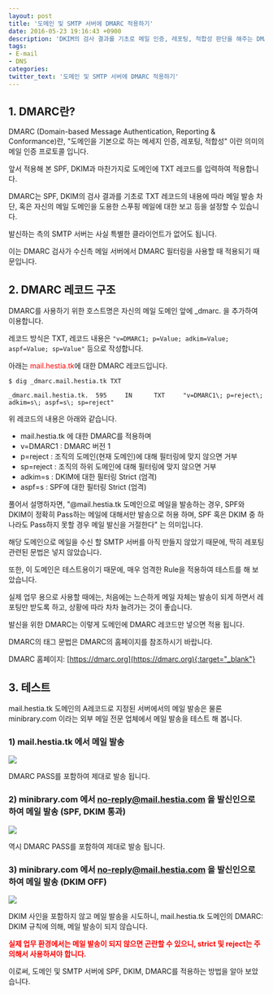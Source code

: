 ```yaml
---
layout: post
title: '도메인 및 SMTP 서버에 DMARC 적용하기'
date: 2016-05-23 19:16:43 +0900
description: 'DKIM의 검사 결과를 기초로 메일 인증, 레포팅, 적합성 판단을 해주는 DMARC!'
tags:
- E-mail
- DNS
categories:
twitter_text: '도메인 및 SMTP 서버에 DMARC 적용하기'
---
```


## 1. DMARC란?

DMARC (Domain-based Message Authentication, Reporting & Conformance)란, "도메인을 기본으로 하는 메세지 인증, 레포팅, 적합성" 이란 의미의 메일 인증 프로토콜 입니다.

앞서 적용해 본 SPF, DKIM과 마찬가지로 도메인에 TXT 레코드를 입력하여 적용합니다.

DMARC는 SPF, DKIM의 검사 결과를 기초로 TXT 레코드의 내용에 따라 메일 발송 차단, 혹은 자신의 메일 도메인을 도용한 스푸핑 메일에 대한 보고 등을 설정할 수 있습니다.

발신하는 측의 SMTP 서버는 사실 특별한 클라이언트가 없어도 됩니다.

이는 DMARC 검사가 수신측 메일 서버에서 DMARC 필터링을 사용할 때 적용되기 때문입니다.

## 2. DMARC 레코드 구조

DMARC를 사용하기 위한 호스트명은 자신의 메일 도메인 앞에 _dmarc. 을 추가하여 이용합니다.

레코드 방식은 TXT, 레코드 내용은 `"v=DMARC1; p=Value; adkim=Value; aspf=Value; sp=Value"` 등으로 작성합니다.

아래는 <span style="color: #ff0000">mail.hestia.tk</span>에 대한 DMARC 레코드입니다.

```
$ dig _dmarc.mail.hestia.tk TXT
```

```
_dmarc.mail.hestia.tk.  595     IN      TXT     "v=DMARC1\; p=reject\; adkim=s\; aspf=s\; sp=reject"
```

위 레코드의 내용은 아래와 같습니다.

* mail.hestia.tk 에 대한 DMARC를 적용하며
* v=DMARC1 : DMARC 버전 1
* p=reject : 조직의 도메인(현재 도메인)에 대해 필터링에 맞지 않으면 거부
* sp=reject : 조직의 하위 도메인에 대해 필터링에 맞지 않으면 거부
* adkim=s : DKIM에 대한 필터링 Strict (엄격)
* aspf=s : SPF에 대한 필터링 Strict (엄격)

풀어서 설명하자면, "@mail.hestia.tk 도메인으로 메일을 발송하는 경우, SPF와 DKIM이 정확히 Pass하는 메일에 대해서만 발송으로 허용 하며, SPF 혹은 DKIM 중 하나라도 Pass하지 못할 경우 메일 발신을 거절한다" 는 의미입니다.

해당 도메인으로 메일을 수신 할 SMTP 서버를 아직 만들지 않았기 때문에, 딱히 레포팅 관련된 문법은 넣지 않았습니다.

또한, 이 도메인은 테스트용이기 때문에, 매우 엄격한 Rule을 적용하여 테스트를 해 보았습니다.

실제 업무 용으로 사용할 때에는, 처음에는 느슨하게 메일 자체는 발송이 되게 하면서 레포팅만 받도록 하고, 상황에 따라 차차 늘려가는 것이 좋습니다.

발신을 위한 DMARC는 이렇게 도메인에 DMARC 레코드만 넣으면 적용 됩니다.

DMARC의 태그 문법은 DMARC의 홈페이지를 참조하시기 바랍니다.

DMARC 홈페이지: [https://dmarc.org](https://dmarc.org){:target="_blank"}

## 3. 테스트

mail.hestia.tk 도메인의 A레코드로 지정된 서버에서의 메일 발송은 물론 minibrary.com 이라는 외부 메일 전문 업체에서 메일 발송을 테스트 해 봅니다.

### 1) mail.hestia.tk 에서 메일 발송

<a href="http://minibrary.com/blogimg/img-2016-0523-007.png" data-lightbox="253"><img src="http://minibrary.com/blogimg/img-2016-0523-007.png"></a>

DMARC PASS를 포함하여 제대로 발송 됩니다.

### 2) minibrary.com 에서 no-reply@mail.hestia.com 을 발신인으로 하여 메일 발송 (SPF, DKIM 통과)

<a href="http://minibrary.com/blogimg/img-2016-0523-008.png" data-lightbox="253"><img src="http://minibrary.com/blogimg/img-2016-0523-008.png"></a>

역시 DMARC PASS를 포함하여 제대로 발송 됩니다.

### 3) minibrary.com 에서 no-reply@mail.hestia.com 을 발신인으로 하여 메일 발송 (DKIM OFF)

<a href="http://minibrary.com/blogimg/img-2016-0523-006.png" data-lightbox="253"><img src="http://minibrary.com/blogimg/img-2016-0523-006.png"></a>

DKIM 사인을 포함하지 않고 메일 발송을 시도하니, mail.hestia.tk 도메인의 DMARC: DKIM 규칙에 의해, 메일 발송이 되지 않습니다.

<span style="color:red;font-weight:bold">실제 업무 환경에서는 메일 발송이 되지 않으면 곤란할 수 있으니, strict 및 reject는 주의해서 사용하셔야 합니다.</span>

이로써, 도메인 및 SMTP 서버에 SPF, DKIM, DMARC를 적용하는 방법을 알아 보았습니다.
